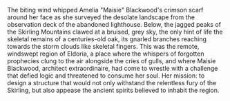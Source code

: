 The biting wind whipped Amelia "Maisie" Blackwood's crimson scarf around her face as she surveyed the desolate landscape from the observation deck of the abandoned lighthouse.  Below, the jagged peaks of the Skirling Mountains clawed at a bruised, grey sky, the only hint of life the skeletal remains of a centuries-old oak, its gnarled branches reaching towards the storm clouds like skeletal fingers.  This was the remote, windswept region of Eldoria, a place where the whispers of forgotten prophecies clung to the air alongside the cries of gulls, and where Maisie Blackwood, architect extraordinaire, had come to wrestle with a challenge that defied logic and threatened to consume her soul.  Her mission: to design a structure that would not only withstand the relentless fury of the Skirling, but also appease the ancient spirits believed to inhabit the region.
